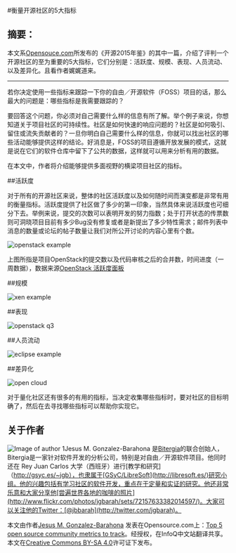 #衡量开源社区的5大指标 

## 摘要：
本文系[Opensouce.com](https://opensource.com/)所发布的《开源2015年鉴》的其中一篇，介绍了评判一个开源社区的至为重要的5大指标，它们分别是：活跃度、规模、表现、人员流动、以及差异化。且看作者娓娓道来。

--------------------------------------------------
若你决定使用一些指标来跟踪一下你的自由／开源软件（FOSS）项目的话，那么最大的问题是：哪些指标是我需要跟踪的？

要回答这个问题，你必须对自己需要什么样的信息有所了解。举个例子来说，你想知道关于项目社区的可持续性。社区是如何快速的响应问题的？社区是如何吸引、留住或流失贡献者的？一旦你明白自己需要什么样的信息，你就可以找出社区的哪些活动能够提供这样的结论。好消息是，FOSS的项目遵循开放发展的模式，这就是说在它们的软件仓库中留下了公共的数据，这样就可以用来分析有用的数据。

在本文中，作者将介绍能够提供多面视野的横梁项目社区的指标。

##活跃度

对于所有的开源社区来说，整体的社区活跃度以及如何随时间而演变都是非常有用的衡量指标。活跃度提供了社区做了多少的第一印象，当然具体来说活跃度也可细分下去。举例来说，提交的次数可以表明开发的努力指数；处于打开状态的传票数则可洞晓项目目前有多少Bug没有修复或者是新提出了多少特性需求；邮件列表中消息的数量或论坛的帖子数量让我们对所公开讨论的内容心里有个数。

![openstack example](https://opensource.com/sites/default/files/images/business-uploads/activity-metrics.png)

上图所指是项目OpenStack的提交数以及代码审核之后的合并数，时间进度（一周数据），数据来源[OpenStack 活跃度面板](http://activity.openstack.org/)

##规模

![xen example](https://opensource.com/sites/default/files/images/business-uploads/size-metrics.png)

##表现


![openstack q3](https://opensource.com/sites/default/files/images/business-uploads/efficiency-metrics.png)

##人员流动

![eclipse example](https://opensource.com/sites/default/files/images/business-uploads/demography-metrics.png)

##差异化


![open cloud](https://opensource.com/sites/default/files/images/business-uploads/diversity-metrics.png)


对于量化社区还有很多的有用的指标，当决定收集哪些指标时，要对社区的目标明确了，然后在去寻找哪些指标可以帮助你实现它。

## 关于作者
![Image of author 1](https://opensource.com/sites/default/files/styles/profile_pictures/public/jesus.jpg?itok=CyG9o9xt)Jesus M. Gonzalez-Barahona 是[Bitergia](http://bitergia.com/)的联合创始人，Bitergia是一家针对软件开发的分析公司，特别是对自由／开源软件项目。他同时还在 Rey Juan Carlos 大学（西班牙）进行[教学和研究]（http://gsyc.es/~jgb），也隶属于[GSyC/LibreSoft](http://libresoft.es/)研究小组。他的兴趣包括有学习社区的软件开发，重点在于定量和实证的研究。他还非常乐意和大家分享他[尝遍世界各地的咖啡的照片](http://www.flickr.com/photos/jgbarah/sets/72157633382014597/)。大家可以关注他的Twitter：[@jbbarah](http://twitter.com/jgbarah)。

本文由作者[Jesus M. Gonzalez-Barahona](https://opensource.com/users/jgbarah) 发表在Opensource.com上：[Top 5 open source community metrics to track](https://opensource.com/business/15/12/top-5-open-source-community-metrics-track)。经授权，在InfoQ中文站翻译共享。本文在[Creative Commons BY-SA 4.0](http://creativecommons.org/licenses/by-sa/4.0/)许可证下发布。

